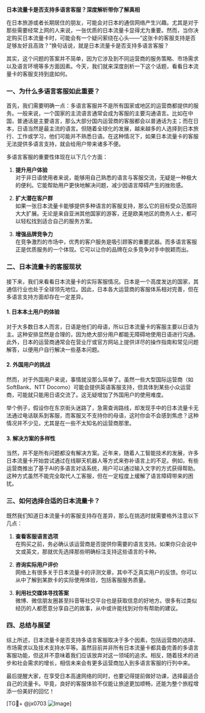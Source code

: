 **日本流量卡是否支持多语言客服？深度解析带你了解真相**

在日本旅游或者长期居住的朋友，可能会对日本的通信网络产生兴趣。尤其是对于那些需要经常上网的人来说，一张优质的日本流量卡显得尤为重要。然而，当你决定购买日本流量卡时，可能会有一个疑问萦绕在心头——“这张卡的客服支持是否足够友好且高效？”换句话说，就是日本流量卡是否支持多语言客服？

其实，这个问题的答案并不简单，因为它涉及到不同运营商的服务策略、市场需求以及语言环境等多方面因素。今天，我们就来深度剖析一下这个话题，看看日本流量卡的客服支持到底如何。

### 一、为什么多语言客服如此重要？

首先，我们需要明确一点：多语言客服并不是所有国家或地区的运营商都提供的服务。一般来说，一个国家的主流语言通常会成为客服的主要沟通语言。比如在中国，普通话是主要语言，那么大部分国内运营商的客服都会以普通话为主；而在日本，日语当然是最主流的语言。但随着全球化的发展，越来越多的人选择到日本旅行、工作或学习，他们可能并不熟悉日语。在这种情况下，如果日本流量卡的客服无法提供多语言支持，就会给用户带来诸多不便。

多语言客服的重要性体现在以下几个方面：

1. **提升用户体验**  
   对于非日语使用者来说，能够用自己熟悉的语言与客服交流，无疑是一种极大的便利。它能帮助用户更快地解决问题，减少因语言障碍产生的挫败感。

2. **扩大潜在客户群**  
   如果一张日本流量卡能够提供多种语言的客服支持，那么它的目标受众范围将大大扩展。无论是来自亚洲其他国家的游客，还是欧美地区的商务人士，都可以轻松找到适合自己的服务方案。

3. **增强品牌竞争力**  
   在竞争激烈的市场中，优秀的客户服务是吸引顾客的重要武器。而多语言客服正是优质服务的一个体现。它可以让你的品牌在众多竞争对手中脱颖而出。

### 二、日本流量卡的客服现状

接下来，我们来看看日本流量卡的实际客服情况。日本是一个高度发达的国家，其通信行业也处于全球领先地位。因此，日本各大运营商的客服体系相对完善，但在多语言支持方面却存在一定差异。

#### 1. 日本本土用户的体验
对于大多数日本人而言，日语是他们的母语，所以日本流量卡的客服主要以日语为主。这种安排显然是合理的，因为绝大部分用户都能无障碍地使用日语进行沟通。此外，日本的运营商通常会在营业厅或官方网站上提供详尽的操作指南和常见问题解答，以便用户自行解决一些基本问题。

#### 2. 外国用户的挑战
然而，对于外国用户来说，事情就没那么简单了。虽然一些大型国际运营商（如SoftBank、NTT Docomo）可能会提供英语客服支持，但具体到某些小众运营商，可能就只能用日语交流了。这无疑增加了外国用户的使用难度。

举个例子，假设你在东京街头迷路了，急需查询路线，却发现手中的日本流量卡无法通过电话联系到客服，而客服又不支持你的母语，这时你会不会感到焦虑？这种情况并不少见，尤其是在一些不太知名的运营商那里。

#### 3. 解决方案的多样性
当然，并不是所有问题都没有解决方案。近年来，随着人工智能技术的发展，许多日本流量卡开始尝试通过在线聊天机器人等方式来弥补语言上的不足。例如，有些运营商推出了基于AI的多语言对话系统，用户可以通过输入文字的方式获得帮助。这种方式虽然不能完全取代人工客服，但在一定程度上缓解了语言障碍带来的困扰。

### 三、如何选择合适的日本流量卡？

既然我们知道日本流量卡的客服支持存在差异，那么在挑选时就需要格外注意以下几点：

1. **查看客服语言选项**  
   在购买之前，务必确认该运营商是否提供你需要的语言支持。如果你只会说中文或英文，那就优先选择那些明确标注支持这些语言的卡种。

2. **咨询实际用户评价**  
   网络上有很多关于日本流量卡的评测文章，其中不乏真实用户的反馈。你可以从中了解到某款卡的实际使用体验，包括客服服务质量。

3. **利用社交媒体寻找答案**  
   微博、微信朋友圈甚至抖音等社交平台也是获取信息的好地方。很多有过类似经历的人都愿意分享自己的故事，从中或许能找到对你有帮助的建议。

### 四、总结与展望

综上所述，日本流量卡是否支持多语言客服取决于多个因素，包括运营商的选择、市场需求以及技术支持水平等。虽然目前并非所有日本流量卡都具备完善的多语言客服功能，但这并不意味着我们应该放弃对这一领域的追求。相反，随着技术的进步和社会需求的增长，相信未来会有更多运营商加入到多语言客服的行列中来。

最后提醒大家，在享受日本高速网络的同时，也要记得提前做好功课，选择最适合自己的流量卡。毕竟，良好的客服体验不仅能让旅途更加顺畅，还能为整个旅程增添一份美好的回忆！

[TG💪+ @jx0703 ![Image](https://github.com/user-attachments/assets/dbca1d08-cadb-493c-b0ec-ad6f7a83f270)]